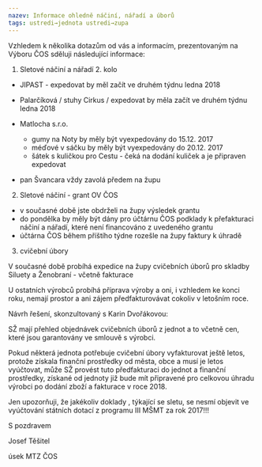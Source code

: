 ```yaml
---
nazev: Informace ohledně náčiní, nářadí a úborů
tags: ustredi→jednota ustredi→zupa
---
```


Vzhledem k několika dotazům od vás a informacím, prezentovaným na Výboru ČOS sděluji následující informace:

1. Sletové náčiní a nářadí 2. kolo

- JIPAST - expedovat by měl začít ve druhém týdnu ledna 2018
- Palarčíková / stuhy Cirkus / expedovat by měla začít ve druhém týdnu ledna 2018
- Matlocha s.r.o.
    - gumy na Noty by měly být vyexpedovány do 15.12. 2017
    - méďové v sáčku by měly být vyexpedovány do 20.12. 2017
    - šátek s kuličkou pro Cestu - čeká na dodání kuliček a je připraven expedovat

- pan Švancara vždy zavolá předem na župu

2. Sletové náčiní - grant OV ČOS

- v současné době jste obdrželi na župy výsledek grantu
- do pondělka by měly být dány pro účtárnu ČOS podklady k přefakturaci náčiní a nářadí, které není financováno z uvedeného grantu
- účtárna ČOS během příštího týdne rozešle na župy faktury k úhradě

3. cvičební úbory

V současné době probíhá expedice na župy cvičebních úborů pro skladby Siluety a Ženobraní - včetně fakturace

U ostatních výrobců probíhá příprava výroby a oni, i vzhledem ke konci roku, nemají prostor a ani zájem předfakturovávat cokoliv v letošním roce.

Návrh řešení, skonzultovaný s Karin Dvořákovou:

SŽ mají přehled objednávek cvičebních úborů z jednot a to včetně cen, které jsou garantovány ve smlouvě s výrobci.

Pokud některá jednota potřebuje cvičební úbory vyfakturovat ještě letos, protože získala finanční prostředky od města, obce a musí je letos vyúčtovat, může SŽ provést tuto předfakturaci do jednot a finanční prostředky, získané od jednoty již bude mít připravené pro celkovou úhradu výrobci po dodání zboží a fakturace v roce 2018.

Jen upozorňuji, že jakékoliv doklady , týkající se sletu, se nesmí objevit ve vyúčtování státních dotací z programu III MŠMT za rok 2017!!!

S pozdravem

Josef Těšitel

úsek MTZ ČOS